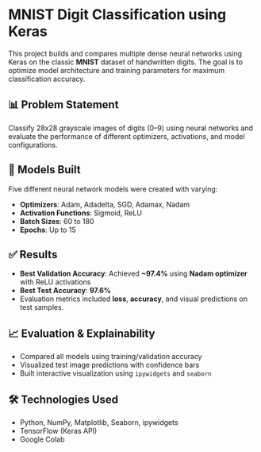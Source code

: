 # MNIST Digit Classification using Keras

This project builds and compares multiple dense neural networks using Keras on the classic **MNIST** dataset of handwritten digits. The goal is to optimize model architecture and training parameters for maximum classification accuracy.

## 📊 Problem Statement
Classify 28x28 grayscale images of digits (0–9) using neural networks and evaluate the performance of different optimizers, activations, and model configurations.

## 🧠 Models Built
Five different neural network models were created with varying:
- **Optimizers**: Adam, Adadelta, SGD, Adamax, Nadam
- **Activation Functions**: Sigmoid, ReLU
- **Batch Sizes**: 60 to 180
- **Epochs**: Up to 15

## ✅ Results
- **Best Validation Accuracy**: Achieved **~97.4%** using **Nadam optimizer** with ReLU activations  
- **Best Test Accuracy**: **97.6%**  
- Evaluation metrics included **loss**, **accuracy**, and visual predictions on test samples.

## 📈 Evaluation & Explainability
- Compared all models using training/validation accuracy
- Visualized test image predictions with confidence bars
- Built interactive visualization using `ipywidgets` and `seaborn`

## 🛠️ Technologies Used
- Python, NumPy, Matplotlib, Seaborn, ipywidgets  
- TensorFlow (Keras API)  
- Google Colab

